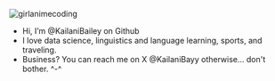 ![girlanimecoding](https://github.com/KailaniBailey/KailaniBailey/assets/158431578/885aff2c-0cf8-4cc8-80b6-ce4d9abe6352)
-  Hi, I’m @KailaniBailey on Github
-  I love data science, linguistics and language learning, sports, and traveling.
-  Business? You can reach me on X @KailaniBayy otherwise... don't bother. ^-^

<!---
KailaniBailey/KailaniBailey is a ✨ special ✨ repository because its `README.md` (this file) appears on your GitHub profile.
You can click the Preview link to take a look at your changes.
--->
